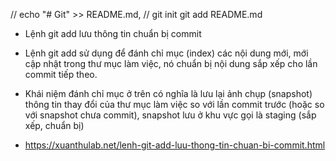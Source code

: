 // echo "# Git" >> README.md,
// git init
git add README.md

- Lệnh git add lưu thông tin chuẩn bị commit
- Lệnh git add sử dụng để đánh chỉ mục (index) các nội dung mới, mới cập nhật trong thư mục làm việc, nó chuẩn bị nội dung sắp xếp cho lần commit tiếp theo.

- Khái niệm đánh chỉ mục ở trên có nghĩa là lưu lại ảnh chụp (snapshot) thông tin thay đổi của thư mục làm việc so với lần commit trước (hoặc so với snapshot chưa commit), snapshot lưu ở khu vực gọi là staging (sắp xếp, chuẩn bị)
- https://xuanthulab.net/lenh-git-add-luu-thong-tin-chuan-bi-commit.html 